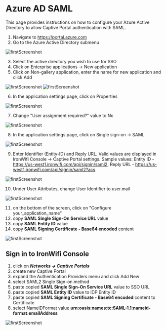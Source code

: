 # Azure AD SAML
This page provides instructions on how to configure your Azure Active Directory to allow Captive Portal authentication with SAML.

1. Navigate to https://portal.azure.com
2. Go to the Azure Active Directory submenu

![firstScreenshot](https://raw.githubusercontent.com/IronWifi/docs/master/user_Guide/captive_portals/azure_saml/azure1.png)

3. Select the active directory you wish to use for SSO
4. Click on Enterprise applications -> New application
5. Click on Non-gallery application, enter the name for new application and click Add

![firstScreenshot](https://raw.githubusercontent.com/IronWifi/docs/master/user_Guide/captive_portals/azure_saml/azure2.png)
![firstScreenshot](https://raw.githubusercontent.com/IronWifi/docs/master/user_Guide/captive_portals/azure_saml/azure3.png)

6. In the application settings page, click on Properties

![firstScreenshot](https://raw.githubusercontent.com/IronWifi/docs/master/user_Guide/captive_portals/azure_saml/azure4.png)

7. Change "User assignment required?" value to No

![firstScreenshot](https://raw.githubusercontent.com/IronWifi/docs/master/user_Guide/captive_portals/azure_saml/azure6.png)

8. In the application settings page, click on Single sign-on -> SAML

![firstScreenshot](https://raw.githubusercontent.com/IronWifi/docs/master/user_Guide/captive_portals/azure_saml/azure7.png)

9. Enter Identifier (Entity-ID) and Reply URL. Valid values are displayed in IronWifi Console -> Captive Portal settings. Sample values: Entity ID - https://us-west1.ironwifi.com/api/signin/saml2, Reply URL - https://us-west1.ironwifi.com/api/signin/saml2?acs

![firstScreenshot](https://raw.githubusercontent.com/IronWifi/docs/master/user_Guide/captive_portals/azure_saml/azure8.png)

10. Under User Attributes, change User Identifier to user.mail

![firstScreenshot](https://raw.githubusercontent.com/IronWifi/docs/master/user_Guide/captive_portals/azure_saml/azure9.png)

11. on the bottom of the screen, click on "Configure your_application_name"
12. copy **SAML Single Sign-On Service URL** value
13. copy **SAML Entity ID** value
14. copy **SAML Signing Certificate - Base64 encoded** content

![firstScreenshot](https://raw.githubusercontent.com/IronWifi/docs/master/user_Guide/captive_portals/azure_saml/azure10.png)


## Sign in to IronWifi Console

1. click on **_Networks -> Captive Portals_**
2. create new Captive Portal
3. expand the Authentication Providers menu and click Add New
4. select SAML2 Single Sign-on method
5. paste copied **SAML Single Sign-On Service URL** value to SSO URL
6. paste copied **SAML Entity ID** value to IDP Entity ID
7. paste copied **SAML Signing Certificate - Base64 encoded** content to Certificate
8. select NameIDFormat value  **urn:oasis:names:tc:SAML:1.1:nameid-format:emailAddress**

![firstScreenshot](https://raw.githubusercontent.com/IronWifi/docs/master/user_Guide/captive_portals/azure_saml/azure11.png)



